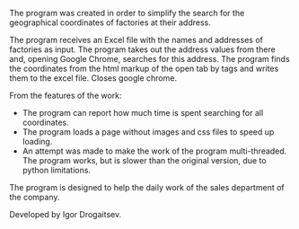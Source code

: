 The program was created in order to simplify the search for the geographical coordinates of factories at their address.

The program receives an Excel file with the names and addresses of factories as input. The program takes out the address values from there and, opening Google Chrome, searches for this address. The program finds the coordinates from the html markup of the open tab by tags and writes them to the excel file. Closes google chrome.

From the features of the work:
- The program can report how much time is spent searching for all coordinates.
- The program loads a page without images and css files to speed up loading.
- An attempt was made to make the work of the program multi-threaded. The program works, but is slower than the original version, due to python limitations.

The program is designed to help the daily work of the sales department of the company.

Developed by Igor Drogaitsev.